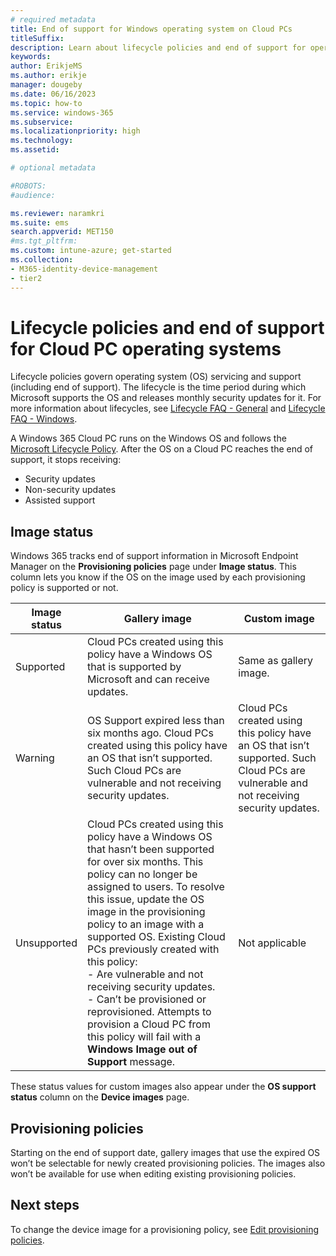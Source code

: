 ```yaml
---
# required metadata
title: End of support for Windows operating system on Cloud PCs
titleSuffix:
description: Learn about lifecycle policies and end of support for operating systems on Cloud PCs and device images.
keywords:
author: ErikjeMS  
ms.author: erikje
manager: dougeby
ms.date: 06/16/2023
ms.topic: how-to
ms.service: windows-365
ms.subservice:
ms.localizationpriority: high
ms.technology:
ms.assetid: 

# optional metadata

#ROBOTS:
#audience:

ms.reviewer: naramkri
ms.suite: ems
search.appverid: MET150
#ms.tgt_pltfrm:
ms.custom: intune-azure; get-started
ms.collection:
- M365-identity-device-management
- tier2
---
```


# Lifecycle policies and end of support for Cloud PC operating systems

Lifecycle policies govern operating system (OS) servicing and support (including end of support). The lifecycle is the time period during which Microsoft supports the OS and releases monthly security updates for it. For more information about lifecycles, see [Lifecycle FAQ - General](/lifecycle/faq/general-lifecycle) and [Lifecycle FAQ - Windows](/lifecycle/faq/windows).

A Windows 365 Cloud PC runs on the Windows OS and follows the [Microsoft Lifecycle Policy](/lifecycle). After the OS on a Cloud PC reaches the end of support, it stops receiving:

- Security updates
- Non-security updates
- Assisted support

## Image status

Windows 365 tracks end of support information in Microsoft Endpoint Manager on the **Provisioning policies** page under **Image status**. This column lets you know if the OS on the image used by each provisioning policy is supported or not.

| Image status | Gallery image | Custom image |
| --- |--- | --- |
| Supported | Cloud PCs created using this policy have a Windows OS that is supported by Microsoft and can receive updates. | Same as gallery image. |
| Warning | OS Support expired less than six months ago. Cloud PCs created using this policy have an OS that isn’t supported. Such Cloud PCs are vulnerable and not receiving security updates. | Cloud PCs created using this policy have an OS that isn’t supported. Such Cloud PCs are vulnerable and not receiving security updates.  |
| Unsupported | Cloud PCs created using this policy have a Windows OS that hasn’t been supported for over six months. This policy can no longer be assigned to users. To resolve this issue, update the OS image in the provisioning policy to an image with a supported OS. Existing Cloud PCs previously created with this policy:<br>- Are vulnerable and not receiving security updates.<br>- Can’t be provisioned or reprovisioned. Attempts to provision a Cloud PC from this policy will fail with a **Windows Image out of Support** message. | Not applicable |

These status values for custom images also appear under the **OS support status** column on the **Device images** page.

## Provisioning policies

Starting on the end of support date, gallery images that use the expired OS won’t be selectable for newly created provisioning policies. The images also won’t be available for use when editing existing provisioning policies.

<!-- ########################## -->
## Next steps

To change the device image for a provisioning policy, see [Edit provisioning policies](edit-provisioning-policy.md).
